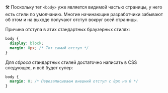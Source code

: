 
🛠 Поскольку тег `<body>` уже является видимой частью страницы, у него есть стили по умолчанию. Многие начинающие разработчики забывают об этом и на выходе получают отступ вокруг всей страницы.

Причина отступа в этих стандартных браузерных стилях:

```css
body {
  display: block;
  margin: 8px; /* Тот самый отступ */
}
```

Для _сброса_ стандартных стилей достаточно написать в CSS следующее, и всё будет супер:

```css
body {
  margin: 0; /* Перезаписываем внешний отступ с 8px на 0 */
}
```
